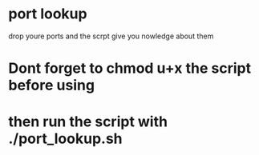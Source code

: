 # port lookup

drop youre ports and the scrpt give you nowledge about them

# Dont forget to chmod u+x the script before using

# then run the script with ./port_lookup.sh